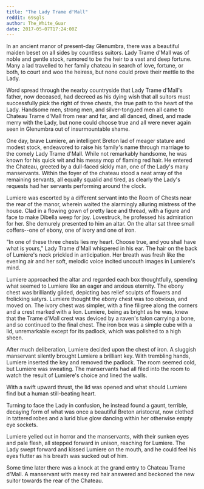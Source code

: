 ```yaml
---
title: "The Lady Trame d'Mall"
reddit: 69sgls
author: The_White_Guar
date: 2017-05-07T17:24:00Z
---
```


In an ancient manor of present-day Glenumbra, there was a beautiful maiden beset on all sides by countless suitors. Lady Trame d'Mall was of noble and gentle stock, rumored to be the heir to a vast and deep fortune. Many a lad travelled to her family chateau in search of love, fortune, or both, to court and woo the heiress, but none could prove their mettle to the Lady. 

Word spread through the nearby countryside that Lady Trame d'Mall's father, now deceased, had decreed as his dying wish that all suitors must successfully pick the right of three chests, the true path to the heart of the Lady. Handsome men, strong men, and silver-tongued men all came to Chateau Trame d'Mall from near and far, and all danced, dined, and made merry with the Lady, but none could choose true and all were never again seen in Glenumbra out of insurmountable shame.


One day, brave Lumiere, an intelligent Breton lad of meager stature and modest stock, endeavored to raise his family's name through marriage to the comely Lady Trame d'Mall. While not remarkably handsome, he was known for his quick wit and his messy mop of flaming red hair. He entered the Chateau, greeted by a dull-faced sickly man, one of the Lady's many manservants. Within the foyer of the chateau stood a neat array of the remaining servants, all equally squalid and tired, as clearly the Lady's requests had her servants performing around the clock. 

Lumiere was escorted by a different servant into the Room of Chests near the rear of the manor, wherein waited the alarmingly alluring mistress of the house. Clad in a flowing gown of pretty lace and thread, with a figure and face to make Dibella weep for joy. Lovestruck, he professed his admiration for her. She demurely presented to him an altar. On the altar sat three small coffers--one of ebony, one of ivory and one of iron. 

"In one of these three chests lies my heart. Choose true, and you shall have what is yours," Lady Trame d'Mall whispered in his ear. 
The hair on the back of Lumiere's neck prickled in anticipation. Her breath was fresh like the evening air and her soft, melodic voice incited uncouth images in Lumiere's mind.

Lumiere approached the altar and regarded each box thoughtfully, spending what seemed to Lumiere like an eager and anxious eternity. The ebony chest was brilliantly gilded, depicting bas relief sculpts of flowers and frolicking satyrs. Lumiere thought the ebony chest was too obvious, and moved on. The ivory chest was simpler, with a fine filigree along the corners and a crest marked with a lion. Lumiere, being as bright as he was, knew that the Trame d'Mall crest was deviced by a raven's talon carrying a bone, and so continued to the final chest. The iron box was a simple cube with a lid, unremarkable except for its padlock, which was polished to a high sheen. 

After much deliberation, Lumiere decided upon the chest of iron. A sluggish manservant silently brought Lumiere a brilliant key. With trembling hands, Lumiere inserted the key and removed the padlock. The room seemed cold, but Lumiere was sweating. The manservants had all filed into the room to watch the result of Lumiere's choice and lined the walls.

With a swift upward thrust, the lid was opened and what should Lumiere find but a human still-beating heart.

Turning to face the Lady in confusion, he instead found a gaunt, terrible, decaying form of what was once a beautiful Breton aristocrat, now clothed in tattered robes and a lurid blue glow dancing within her otherwise empty eye sockets.

Lumiere yelled out in horror and the manservants, with their sunken eyes and pale flesh, all stepped forward in unison, reaching for Lumiere. The Lady swept forward and kissed Lumiere on the mouth, and he could feel his eyes flutter as his breath was sucked out of him.


Some time later there was a knock at the grand entry to Chateau Trame d'Mall. A manservant with messy red hair answered and beckoned the new suitor towards the rear of the Chateau.

